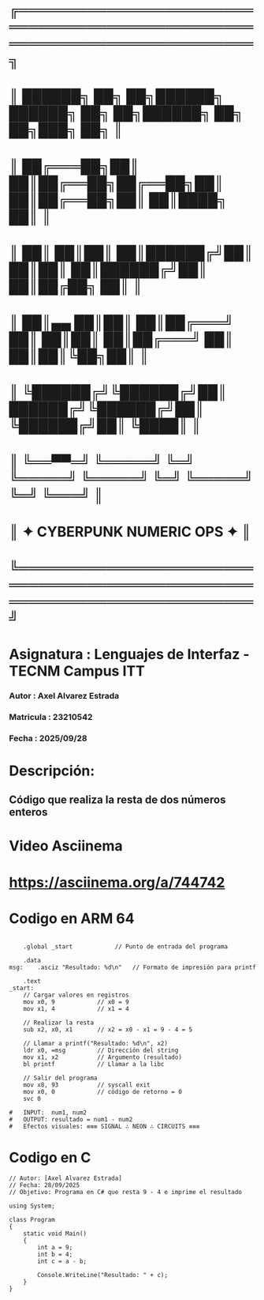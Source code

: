 
# ╔══════════════════════════════════════════════════════════════════════════╗
# ║   ██████╗ ██╗   ██╗██████╗ ██████╗ ██╗   ██╗██████╗ ██╗   ██╗███╗   ██╗   ║
# ║  ██╔═══██╗██║   ██║██╔══██╗██╔══██╗██║   ██║██╔══██╗██║   ██║████╗  ██║   ║
# ║  ██║   ██║██║   ██║██████╔╝██║  ██║██║   ██║██████╔╝██║   ██║██╔██╗ ██║   ║
# ║  ██║▄▄ ██║██║   ██║██╔═══╝ ██║  ██║██║   ██║██╔═══╝ ██║   ██║██║╚██╗██║   ║
# ║  ╚██████╔╝╚██████╔╝██║     ██████╔╝╚██████╔╝██║     ╚██████╔╝██║ ╚████║   ║
# ║   ╚══▀▀═╝  ╚═════╝ ╚═╝     ╚═════╝  ╚═════╝ ╚═╝      ╚═════╝ ╚═╝  ╚═══╝   ║
# ║                  ✦ CYBERPUNK NUMERIC OPS ✦                               ║
# ╚══════════════════════════════════════════════════════════════════════════╝
# Asignatura : Lenguajes de Interfaz - TECNM Campus ITT
### Autor      : Axel Alvarez Estrada
### Matricula  : 23210542
### Fecha      : 2025/09/28
# Descripción:
##   Código que realiza la resta de dos números enteros
# Video Asciinema
# https://asciinema.org/a/744742   
# Codigo en ARM 64
```

    .global _start            // Punto de entrada del programa

    .data
msg:    .asciz "Resultado: %d\n"   // Formato de impresión para printf

    .text
_start:
    // Cargar valores en registros
    mov x0, 9            // x0 = 9
    mov x1, 4            // x1 = 4

    // Realizar la resta
    sub x2, x0, x1       // x2 = x0 - x1 = 9 - 4 = 5

    // Llamar a printf("Resultado: %d\n", x2)
    ldr x0, =msg         // Dirección del string
    mov x1, x2           // Argumento (resultado)
    bl printf            // Llamar a la libc

    // Salir del programa
    mov x8, 93           // syscall exit
    mov x0, 0            // código de retorno = 0
    svc 0

#   INPUT:  num1, num2
#   OUTPUT: resultado = num1 - num2
#   Efectos visuales: ≡≡≡ SIGNAL ∴ NEON ∴ CIRCUITS ≡≡≡
```
# Codigo en C
```
// Autor: [Axel Alvarez Estrada]
// Fecha: 28/09/2025
// Objetivo: Programa en C# que resta 9 - 4 e imprime el resultado

using System;

class Program
{
    static void Main()
    {
        int a = 9;
        int b = 4;
        int c = a - b;

        Console.WriteLine("Resultado: " + c);
    }
}
```          


